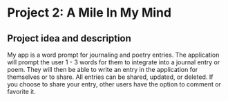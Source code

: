 # Project 2: A Mile In My Mind

## Project idea and description

My app is a word prompt for journaling and poetry entries. The application will prompt the user 1 - 3 words for them to integrate into a journal entry or poem. They will then be able to write an entry in the application for themselves or to share. All entries can be shared, updated, or deleted. If you choose to share your entry, other users have the option to comment or favorite it.

